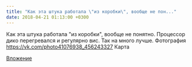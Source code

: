```yaml
---
title: "Как эта штука работала \"из коробки\", вообще не пон..."
date: 2018-04-21 01:13:00 +0300
---
```


Как эта штука работала "из коробки", вообще не понятно. Процессор дико перегревался и регулярно вис. Так на много лучше.
Фотография
<a class="vk-attach" href="https://vk.com/photo41076938_456243327">https://vk.com/photo41076938_456243327</a>
Карта

<a class="vk-attach" href="https://vk.com/photo41076938_456243327">Вложение</a>
